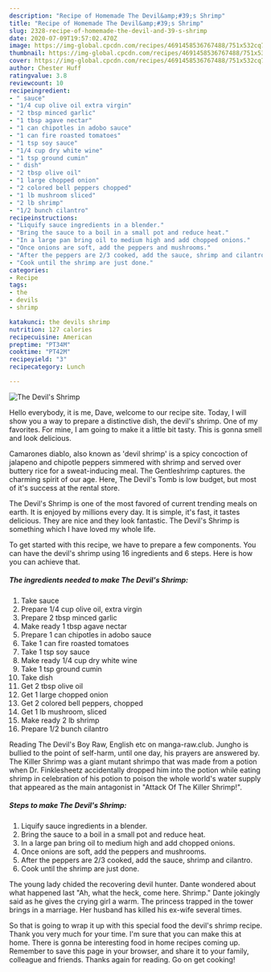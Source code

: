 ```yaml
---
description: "Recipe of Homemade The Devil&amp;#39;s Shrimp"
title: "Recipe of Homemade The Devil&amp;#39;s Shrimp"
slug: 2328-recipe-of-homemade-the-devil-and-39-s-shrimp
date: 2020-07-09T19:57:02.470Z
image: https://img-global.cpcdn.com/recipes/4691458536767488/751x532cq70/the-devils-shrimp-recipe-main-photo.jpg
thumbnail: https://img-global.cpcdn.com/recipes/4691458536767488/751x532cq70/the-devils-shrimp-recipe-main-photo.jpg
cover: https://img-global.cpcdn.com/recipes/4691458536767488/751x532cq70/the-devils-shrimp-recipe-main-photo.jpg
author: Chester Huff
ratingvalue: 3.8
reviewcount: 10
recipeingredient:
- " sauce"
- "1/4 cup olive oil extra virgin"
- "2 tbsp minced garlic"
- "1 tbsp agave nectar"
- "1 can chipotles in adobo sauce"
- "1 can fire roasted tomatoes"
- "1 tsp soy sauce"
- "1/4 cup dry white wine"
- "1 tsp ground cumin"
- " dish"
- "2 tbsp olive oil"
- "1 large chopped onion"
- "2 colored bell peppers chopped"
- "1 lb mushroom sliced"
- "2 lb shrimp"
- "1/2 bunch cilantro"
recipeinstructions:
- "Liquify sauce ingredients in a blender."
- "Bring the sauce to a boil in a small pot and reduce heat."
- "In a large pan bring oil to medium high and add chopped onions."
- "Once onions are soft, add the peppers and mushrooms."
- "After the peppers are 2/3 cooked, add the sauce, shrimp and cilantro."
- "Cook until the shrimp are just done."
categories:
- Recipe
tags:
- the
- devils
- shrimp

katakunci: the devils shrimp 
nutrition: 127 calories
recipecuisine: American
preptime: "PT34M"
cooktime: "PT42M"
recipeyield: "3"
recipecategory: Lunch

---
```



![The Devil&#39;s Shrimp](https://img-global.cpcdn.com/recipes/4691458536767488/751x532cq70/the-devils-shrimp-recipe-main-photo.jpg)

Hello everybody, it is me, Dave, welcome to our recipe site. Today, I will show you a way to prepare a distinctive dish, the devil&#39;s shrimp. One of my favorites. For mine, I am going to make it a little bit tasty. This is gonna smell and look delicious.

Camarones diablo, also known as &#39;devil shrimp&#39; is a spicy concoction of jalapeno and chipotle peppers simmered with shrimp and served over buttery rice for a sweat-inducing meal. The Gentleshrimp captures. the charming spirit of our age. Here, The Devil&#39;s Tomb is low budget, but most of it&#39;s success at the rental store.

The Devil&#39;s Shrimp is one of the most favored of current trending meals on earth. It is enjoyed by millions every day. It is simple, it's fast, it tastes delicious. They are nice and they look fantastic. The Devil&#39;s Shrimp is something which I have loved my whole life.


To get started with this recipe, we have to prepare a few components. You can have the devil&#39;s shrimp using 16 ingredients and 6 steps. Here is how you can achieve that.

<!--inarticleads1-->

##### The ingredients needed to make The Devil&#39;s Shrimp:

1. Take  sauce
1. Prepare 1/4 cup olive oil, extra virgin
1. Prepare 2 tbsp minced garlic
1. Make ready 1 tbsp agave nectar
1. Prepare 1 can chipotles in adobo sauce
1. Take 1 can fire roasted tomatoes
1. Take 1 tsp soy sauce
1. Make ready 1/4 cup dry white wine
1. Take 1 tsp ground cumin
1. Take  dish
1. Get 2 tbsp olive oil
1. Get 1 large chopped onion
1. Get 2 colored bell peppers, chopped
1. Get 1 lb mushroom, sliced
1. Make ready 2 lb shrimp
1. Prepare 1/2 bunch cilantro


Reading The Devil&#39;s Boy Raw, English etc on manga-raw.club. Jungho is bullied to the point of self-harm, until one day, his prayers are answered by. The Killer Shrimp was a giant mutant shrimpo that was made from a potion when Dr. Finklesheetz accidentally dropped him into the potion while eating shrimp in celebration of his potion to poison the whole world&#39;s water supply that appeared as the main antagonist in &#34;Attack Of The Killer Shrimp!&#34;. 

<!--inarticleads2-->

##### Steps to make The Devil&#39;s Shrimp:

1. Liquify sauce ingredients in a blender.
1. Bring the sauce to a boil in a small pot and reduce heat.
1. In a large pan bring oil to medium high and add chopped onions.
1. Once onions are soft, add the peppers and mushrooms.
1. After the peppers are 2/3 cooked, add the sauce, shrimp and cilantro.
1. Cook until the shrimp are just done.


The young lady chided the recovering devil hunter. Dante wondered about what happened last &#34;Ah, what the heck, come here. Shrimp.&#34; Dante jokingly said as he gives the crying girl a warm. The princess trapped in the tower brings in a marriage. Her husband has killed his ex-wife several times. 

So that is going to wrap it up with this special food the devil&#39;s shrimp recipe. Thank you very much for your time. I'm sure that you can make this at home. There is gonna be interesting food in home recipes coming up. Remember to save this page in your browser, and share it to your family, colleague and friends. Thanks again for reading. Go on get cooking!
